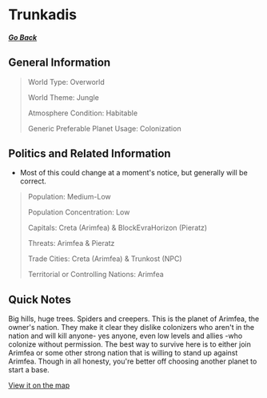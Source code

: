 # Trunkadis

##### [Go Back](/wiki/space#planets)

## General Information

> World Type: Overworld
>
> World Theme: Jungle
>
> Atmosphere Condition: Habitable
>
> Generic Preferable Planet Usage: Colonization

## Politics and Related Information

* Most of this could change at a moment's notice, but generally will be correct.

> Population: Medium-Low
>
> Population Concentration: Low
>
> Capitals: Creta (Arimfea) & BlockEvraHorizon (Pieratz)
>
> Threats: Arimfea & Pieratz
>
> Trade Cities: Creta (Arimfea) & Trunkost (NPC)
>
> Territorial or Controlling Nations: Arimfea

## Quick Notes

Big hills, huge trees. Spiders and creepers. This is the planet of Arimfea, the owner's nation. They make it clear they dislike colonizers who aren't in the nation and will kill anyone- yes anyone, even low levels and allies -who colonize without permission. The best way to survive here is to either join Arimfea or some other strong nation that is willing to stand up against Arimfea. Though in all honesty, you're better off choosing another planet to start a base.

[View it on the map](https://dynmap.starlegacy.net/?worldname=Trunkadis)
